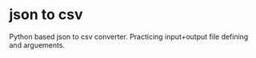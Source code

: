 # json to csv
 Python based json to csv converter. Practicing input+output file defining and arguements.
